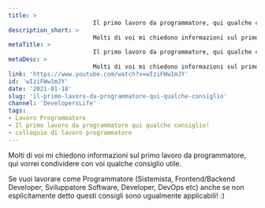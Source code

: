 ```yaml
---
title: > 
                        Il primo lavoro da programmatore, qui qualche consiglio!
description_short: > 
                        Molti di voi mi chiedono informazioni sul primo lavoro da programmatore, qui vorrei condividere con voi qualche consiglio utile.
metaTitle: > 
                        Il primo lavoro da programmatore, qui qualche consiglio!
metaDesc: > 
                        Molti di voi mi chiedono informazioni sul primo lavoro da programmatore, qui vorrei condividere con voi qualche consiglio utile.
link: 'https://www.youtube.com/watch?v=wIziFWw1mJY'
id: 'wIziFWw1mJY'
date: '2021-01-18'
slug: 'il-primo-lavoro-da-programmatore-qui-qualche-consiglio'
channel: 'DevelopersLife'
tags: 
- Lavoro Programmatore
- Il primo lavoro da programmatore qui qualche consiglio!
- colloquio di lavoro programmatore
---
```

Molti di voi mi chiedono informazioni sul primo lavoro da programmatore, qui vorrei condividere con voi qualche consiglio utile.

Se vuoi lavorare come Programmatore (Sistemista, Frontend/Backend Developer, Sviluppatore Software, Developer, DevOps etc) anche se non esplicitamente detto questi consigli sono ugualmente applicabili! :)